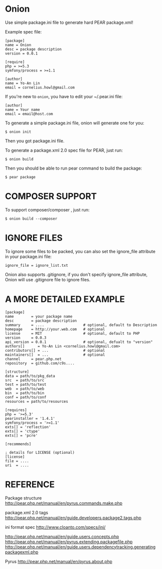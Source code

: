 Onion
=======
Use simple package.ini file to generate hard PEAR package.xml!

Example spec file:

    [package]
    name = Onion
    desc = package description
    version = 0.0.1

    [require]
    php = >=5.3
    symfony/process = >=1.1

    [author]
    name = Yo-An Lin
    email = cornelius.howl@gmail.com

If you're new to `onion`, you have to edit your ~/.pear.ini file:

    [author]
    name = Your name
    email = email@host.com

To generate a simple package.ini file, onion will generate one for you:

    $ onion init

Then you got package.ini file.

To generate a package.xml 2.0 spec file for PEAR, just run:

    $ onion build

Then you should be able to run pear command to build the package:

    $ pear package

COMPOSER SUPPORT
================
To support composer/composer , just run:

    $ onion build --composer

IGNORE FILES
============

To ignore some files to be packed, you can also set the ignore_file attribute
in your package.ini file:

    ignore_file = ignore_list.txt

Onion also supports .gitignore, if you don't specify ignore_file attribute,
Onion will use .gitignore file to ignore files.

A MORE DETAILED EXAMPLE
========================

    [package]
    name        = your package name
    desc        = package description
    summary     = ....                  # optional, default to Description
    homepage    = http://your.web.com   # optional
    license     = MIT                   # optional, default to PHP
    version     = 0.0.3
    api_version = 0.0.1                 # optional, defualt to "version"
    authors[]      = Yo-An Lin <cornelius.howl@gmail.com>
    contributors[] = ...                # optional
    maintainers[]  = ...                # optional
    channel     = pear.php.net
    repository  = github.com/c9s....

    [structure]
    data = path/to/pkg_data
    src  = path/to/src
    test = path/to/test
    web  = path/to/web
    bin  = path/to/bin
    conf = path/to/conf
    resources = path/to/resources

    [requires]
    php = '>=5.3'
    pearinstaller = '1.4.1'
    symfony/process = '>=1.1'
    exts[] = 'reflection'
    exts[] = 'ctype'
    exts[] = 'pcre'

    [recommends]

    ; details for LICENSE (optional)
    [license]
    file = ....
    uri  = ....


REFERENCE
=========
Package structure
http://pear.php.net/manual/en/pyrus.commands.make.php

package.xml 2.0 tags
http://pear.php.net/manual/en/guide.developers.package2.tags.php

ini format spec
http://www.cloanto.com/specs/ini/

http://pear.php.net/manual/en/guide.users.concepts.php
http://pear.php.net/manual/en/pyrus.extending.packagefile.php
http://pear.php.net/manual/en/guide.users.dependencytracking.generatingpackagexml.php

Pyrus
http://pear.php.net/manual/en/pyrus.about.php


